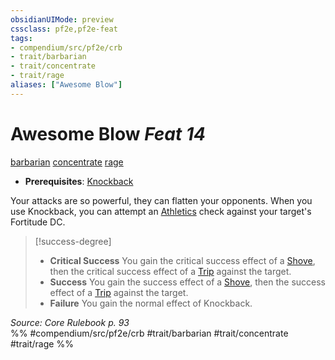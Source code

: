 ```yaml
---
obsidianUIMode: preview
cssclass: pf2e,pf2e-feat
tags:
- compendium/src/pf2e/crb
- trait/barbarian
- trait/concentrate
- trait/rage
aliases: ["Awesome Blow"]
---
```

# Awesome Blow  *Feat 14*  
[barbarian](Reference/Rules/Traits/barbarian.md "Barbarian Class Trait")  [concentrate](concentrate.md "Concentrate Action & Ability Trait")  [rage](Reference/Rules/Traits/rage.md "Rage Combat Trait")  

- **Prerequisites**: [Knockback](knockback.md)

Your attacks are so powerful, they can flatten your opponents. When you use Knockback, you can attempt an [Athletics](skills.md#Athletics) check against your target's Fortitude DC.

> [!success-degree] 
> - **Critical Success** You gain the critical success effect of a [Shove](Reference/Rules/Actions/shove.md), then the critical success effect of a [Trip](Reference/Rules/Actions/trip.md) against the target.
> - **Success** You gain the success effect of a [Shove](Reference/Rules/Actions/shove.md), then the success effect of a [Trip](Reference/Rules/Actions/trip.md) against the target.
> - **Failure** You gain the normal effect of Knockback.

*Source: Core Rulebook p. 93*  
%% #compendium/src/pf2e/crb #trait/barbarian #trait/concentrate #trait/rage %%